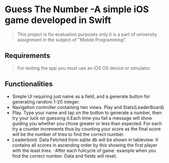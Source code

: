 # Guess The Number -A simple iOS game developed in Swift

>This project is for evaluation purposes only.It is a part of university assignment in the subject of "Mobile Programming".

## Requirements

>For testing the app you  must use an iOS OS device or simulator.

## Functionalities

- Simple UI requiring  just name as a field, and a generate button for generating random 1-20 integer.
- Navigation controller containing two views. Play and Stats(LeaderBoard)
- Play. Type your name and  tap on the button to generate a number, then try your luck on guessing it.Each time you fail a message will show guiding you whether you chose greater or less than expected.
  For each try a counter increments thus by counting your score as the final score will be the number of tries to find the correct number.
- Leaderbord. Data Fetched from sqlite db will be shown in tableview. It contains all scores in ascending order by this showing the first player with the least tries.
-After each fullcycle of game. example when you find the correct number. Data and fields will reset.
